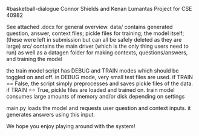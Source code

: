 #basketball-dialogue
Connor Shields and Kenan Lumantas
Project for CSE 40982

See attached .docx for general overview.
data/ contains generated question, answer, context files; pickle files for training; the model itself; (these were left in submission but can all be safely deleted as they are large)
src/ contains the main driver (which is the only thing users need to run) as well as a datagen folder for making contexts, questions/answers, and training the model

the train model script has DEBUG and TRAIN modes which should be toggled on and off. in DEBUG mode, very small test files are used. if TRAIN == False, 
the script simply preprocesses and saves pickle files of the data. if TRAIN == True, pickle files are loaded and trained on. train model consumes large amounts of memory and/or disk
depending on settings

main.py loads the model and requests user question and context inputs. it generates answers using this input.

We hope you enjoy playing around with the system!
